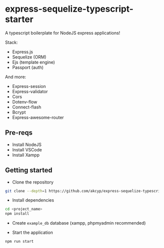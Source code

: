 # express-sequelize-typescript-starter

A typescript boilerplate for NodeJS express applications!

Stack:

- Express.js
- Sequelize (ORM)
- Ejs (template engine)
- Passport (auth)

And more:

- Express-session
- Express-validator
- Cors
- Dotenv-flow
- Connect-flash
- Bcrypt
- Express-awesome-router

## Pre-reqs

- Install NodeJS
- Install VSCode
- Install Xampp

## Getting started

- Clone the repository

```bash
git clone --depth=1 https://github.com/akcyp/express-sequelize-typescript-starter.git <project_name>
```

- Install dependencies

```bash
cd <project_name>
npm install
```

- Create `example_db` database (xampp, phpmyadmin recommended)

- Start the application

```bash
npm run start
```
